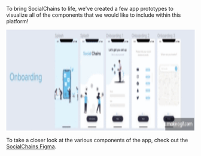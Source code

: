 To bring SocialChains to life, we've created a few app prototypes to visualize all of the components that we would like to include within this platform!

<p align="center">
  <img src="Images/Prototypes.gif" width="900" height="270"/>
</p>

To take a closer look at the various components of the app, check out the [SocialChains Figma](https://www.figma.com/file/7yqy3X9GDpoeHaCXAtrTO9/SocialChains?node-id=0%3A1).

